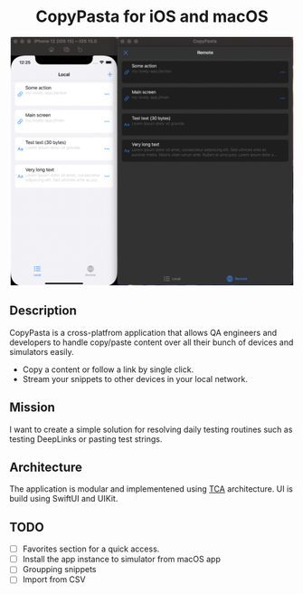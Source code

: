 <p align="center">
  <h1 align="center">CopyPasta for iOS and macOS</h1>
</p>

<p align="center">
  <img src="./Resources/screen.png" width="500" title="screenshot">
</p>

## Description

CopyPasta is a cross-platfrom application that allows QA engineers and developers to handle copy/paste content over all their bunch of devices and simulators easily.

- Copy a content or follow a link by single click.
- Stream your snippets to other devices in your local network.

## Mission

I want to create a simple solution for resolving daily testing routines such as testing DeepLinks or pasting test strings.

## Architecture

The application is modular and implementened using [TCA](https://github.com/pointfreeco/swift-composable-architecture) architecture.
UI is build using SwiftUI and UIKit.

## TODO

- [ ] Favorites section for a quick access.
- [ ] Install the app instance to simulator from macOS app
- [ ] Groupping snippets
- [ ] Import from CSV
